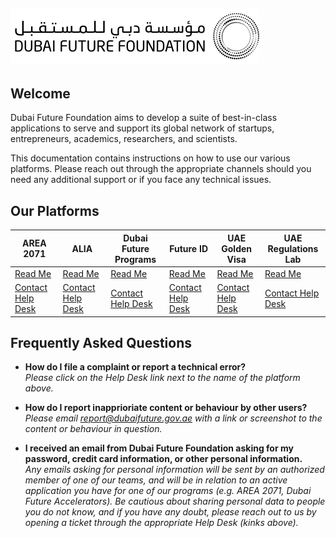 ![DFF Logo](dff_logo2.png)
---

## Welcome

Dubai Future Foundation aims to develop a suite of best-in-class applications to serve and support its global network of startups, entrepreneurs, academics, researchers, and scientists.

This documentation contains instructions on how to use our various platforms. Please reach out through the appropriate channels should you need any additional support or if you face any technical issues.

## Our Platforms

| **AREA 2071**     | **ALIA**     | **Dubai Future Programs**           | **Future ID**           | **UAE Golden Visa** |**UAE Regulations Lab** |
|-------------------------------------|-------------------------------------|-------------------------------------|-------------------------------|-----------------------------------|---------------------------------------------|
| [Read Me](/AREA/README.md) | [Read Me](/ALIA/README.md) | [Read Me](/df-programs/README.md)|[Read Me](/futureid/README.md) | [Read Me](/VISA/README.md) | [Read Me](/REGLAB/README.md) |
| [Contact Help Desk](https://area2071.ae/contact-us/) | [Contact Help Desk](/ALIA/README.md) | [Contact Help Desk](/dubai-future-programs/README.md) | [Contact Help Desk](/future-id/README.md) | [Contact Help Desk](/VISA/README.md) | [Contact Help Desk](/REGLAB/README.md) |


## Frequently Asked Questions

* **How do I file a complaint or report a technical error?**<br>
  *Please click on the Help Desk link next to the name of the platform above.*

* **How do I report inapprioriate content or behaviour by other users?**<br>
  *Please email report@dubaifuture.gov.ae with a link or screenshot to the content or behaviour in question.*

* **I received an email from Dubai Future Foundation asking for my password, credit card information, or other personal information.**<br>
  *Any emails asking for personal information will be sent by an authorized member of one of our teams, and will be in relation to an active application you have for one of our programs (e.g. AREA 2071, Dubai Future Accelerators). Be cautious about sharing personal data to people you do not know, and if you have any doubt, please reach out to us by opening a ticket through the appropriate Help Desk (kinks above).*

